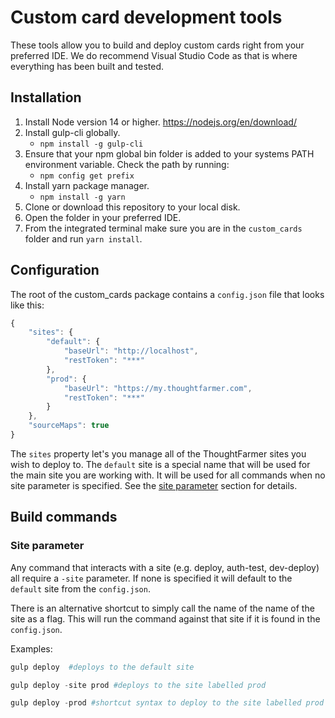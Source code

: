 # Custom card development tools

These tools allow you to build and deploy custom cards right from your preferred IDE. We do recommend Visual Studio Code as that is where everything has been built and tested. 

## Installation

1) Install Node version 14 or higher. https://nodejs.org/en/download/
2) Install gulp-cli globally.
   - `npm install -g gulp-cli`
3) Ensure that your npm global bin folder is added to your systems PATH environment variable. Check the path by running:
   - `npm config get prefix`
4) Install yarn package manager. 
   - `npm install -g yarn`
5) Clone or download this repository to your local disk.
6) Open the folder in your preferred IDE.
7) From the integrated terminal make sure you are in the `custom_cards` folder and run `yarn install`.

## Configuration

The root of the custom_cards package contains a `config.json` file that looks like this:

```javascript
{
    "sites": {
        "default": {
            "baseUrl": "http://localhost",
            "restToken": "***"
        },
        "prod": {
            "baseUrl": "https://my.thoughtfarmer.com",
            "restToken": "***"
        }
    },
    "sourceMaps": true    
}
```

The `sites` property let's you manage all of the ThoughtFarmer sites you wish to deploy to. The `default` site is a special name that will be used for the main site you are working with. It will be used for all commands when no site parameter is specified. See the [site parameter](#site-parameter) section for details.



## Build commands

### Site parameter

Any command that interacts with a site (e.g. deploy, auth-test, dev-deploy) all require a `-site` parameter. If none is specified it will default to the `default` site from the `config.json`.

There is an alternative shortcut to simply call the name of the name of the site as a flag. This will run the command against that site if it is found in the `config.json`.

Examples:
```powershell
gulp deploy  #deploys to the default site

gulp deploy -site prod #deploys to the site labelled prod

gulp deploy -prod #shortcut syntax to deploy to the site labelled prod
```